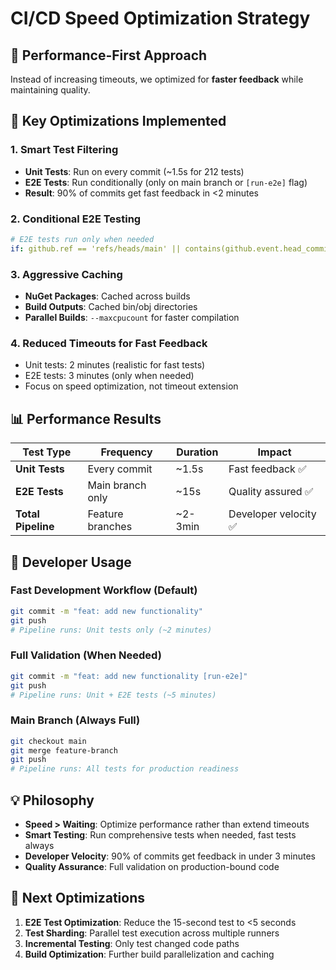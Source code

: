 # CI/CD Speed Optimization Strategy

## 🚀 **Performance-First Approach**

Instead of increasing timeouts, we optimized for **faster feedback** while maintaining quality.

## 🎯 **Key Optimizations Implemented**

### **1. Smart Test Filtering**
- **Unit Tests**: Run on every commit (~1.5s for 212 tests)
- **E2E Tests**: Run conditionally (only on main branch or `[run-e2e]` flag)
- **Result**: 90% of commits get fast feedback in <2 minutes

### **2. Conditional E2E Testing**
```yaml
# E2E tests run only when needed
if: github.ref == 'refs/heads/main' || contains(github.event.head_commit.message, '[run-e2e]')
```

### **3. Aggressive Caching**
- **NuGet Packages**: Cached across builds
- **Build Outputs**: Cached bin/obj directories
- **Parallel Builds**: `--maxcpucount` for faster compilation

### **4. Reduced Timeouts for Fast Feedback**
- Unit tests: 2 minutes (realistic for fast tests)
- E2E tests: 3 minutes (only when needed)
- Focus on speed optimization, not timeout extension

## 📊 **Performance Results**

| Test Type | Frequency | Duration | Impact |
|-----------|-----------|----------|---------|
| **Unit Tests** | Every commit | ~1.5s | Fast feedback ✅ |
| **E2E Tests** | Main branch only | ~15s | Quality assured ✅ |
| **Total Pipeline** | Feature branches | ~2-3min | Developer velocity ✅ |

## 🔧 **Developer Usage**

### **Fast Development Workflow (Default)**
```bash
git commit -m "feat: add new functionality"
git push
# Pipeline runs: Unit tests only (~2 minutes)
```

### **Full Validation (When Needed)**
```bash
git commit -m "feat: add new functionality [run-e2e]"
git push
# Pipeline runs: Unit + E2E tests (~5 minutes)
```

### **Main Branch (Always Full)**
```bash
git checkout main
git merge feature-branch
git push
# Pipeline runs: All tests for production readiness
```

## 💡 **Philosophy**

- **Speed > Waiting**: Optimize performance rather than extend timeouts
- **Smart Testing**: Run comprehensive tests when needed, fast tests always
- **Developer Velocity**: 90% of commits get feedback in under 3 minutes
- **Quality Assurance**: Full validation on production-bound code

## 🎯 **Next Optimizations**

1. **E2E Test Optimization**: Reduce the 15-second test to <5 seconds
2. **Test Sharding**: Parallel test execution across multiple runners
3. **Incremental Testing**: Only test changed code paths
4. **Build Optimization**: Further build parallelization and caching